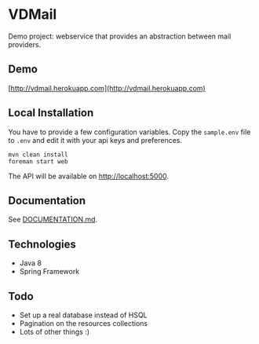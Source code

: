 # VDMail

Demo project: webservice that provides an abstraction between mail providers.

## Demo

[http://vdmail.herokuapp.com](http://vdmail.herokuapp.com)

## Local Installation

You have to provide a few configuration variables. Copy the `sample.env` file to `.env` and edit it with your api keys and preferences.

```
mvn clean install
foreman start web
```

The API will be available on [http://localhost:5000](http://localhost:5000).

## Documentation

See [DOCUMENTATION.md](./DOCUMENTATION.md).

## Technologies

* Java 8
* Spring Framework

## Todo

* Set up a real database instead of HSQL
* Pagination on the resources collections
* Lots of other things :)
